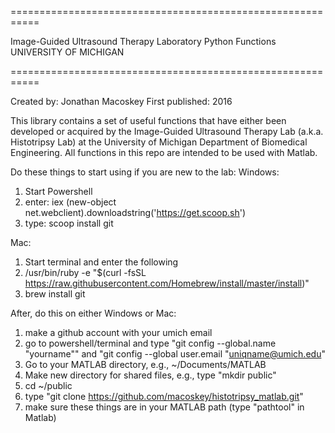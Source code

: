 ===========================================================

Image-Guided Ultrasound Therapy Laboratory Python Functions
		 UNIVERSITY OF MICHIGAN

===========================================================

Created by: Jonathan Macoskey
First published: 2016

This library contains a set of useful functions that have
either been developed or acquired by the Image-Guided
Ultrasound Therapy Lab (a.k.a. Histotripsy Lab) at the 
University of Michigan Department of Biomedical 
Engineering. All functions in this repo are intended to be
used with Matlab.

Do these things to start using if you are new to the lab:
Windows:
1.  Start Powershell
2.  enter: iex (new-object net.webclient).downloadstring('https://get.scoop.sh')
3.  type: scoop install git

Mac:
1.  Start terminal and enter the following 
2.  /usr/bin/ruby -e "$(curl -fsSL https://raw.githubusercontent.com/Homebrew/install/master/install)"
3.  brew install git

After, do this on either Windows or Mac:
1.  make a github account with your umich email
2.  go to powershell/terminal and type "git config --global.name "yourname""
and "git config --global user.email "uniqname@umich.edu"
3.  Go to your MATLAB directory, e.g., ~/Documents/MATLAB
4.  Make new directory for shared files, e.g., type "mkdir public"
5.  cd ~/public
6.  type "git clone https://github.com/macoskey/histotripsy_matlab.git"
7.  make sure these things are in your MATLAB path (type "pathtool" in Matlab)
